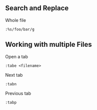 ## Search and Replace ##

Whole file

    :%s/foo/bar/g

## Working with multiple Files ##

Open a tab

    :tabe <filename>
    
Next tab

    :tabn

Previous tab

    :tabp
